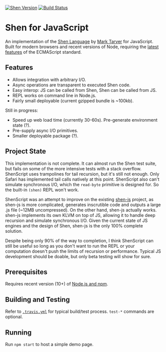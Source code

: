[![Shen Version](https://img.shields.io/badge/shen-21.1-blue.svg)](https://github.com/Shen-Language)
[![Build Status](https://travis-ci.org/rkoeninger/ShenScript.svg?branch=master)](https://travis-ci.org/rkoeninger/ShenScript)

# Shen for JavaScript

An implementation of the [Shen Language](http://www.shenlanguage.org) by [Mark Tarver](http://marktarver.com/) for JavaScript. Built for modern browsers and recent versions of Node, requiring the [latest features](https://github.com/lukehoban/es6features) of the ECMAScript standard.

## Features

  * Allows integration with arbitrary I/O.
  * Async operations are transparent to executed Shen code.
  * Easy interop: JS can be called from Shen, Shen can be called from JS.
  * REPL works on command line in Node.js.
  * Fairly small deployable (current gzipped bundle is \~100kb).

Still in progress:

  * Speed up web load time (currently 30-60s). Pre-generate environment state (?).
  * Pre-supply async I/O primitives.
  * Smaller deployable package (?).

## Project State

This implementation is not complete. It can almost run the Shen test suite, but fails on some of the more intensive tests with a stack overflow. ShenScript uses trampolines for tail recursion, but it's still not enough. Only Safari has implemented tail calls natively at this point. ShenScript also can't simulate synchronous I/O, which the `read-byte` primitive is designed for. So the built-in `(shen)` REPL won't work.

ShenScript was an attempt to improve on the existing [shen-js](https://github.com/gravicappa/shen-js) project, as shen-js is more complicated, generates inscrutible code and outputs a large .js file (\~12MB uncompressed). On the other hand, shen-js actually works. shen-js implements its own KLVM on top of JS, allowing it to handle deep recursion and simulate synchronous I/O. Given the current state of JS engines and the design of Shen, shen-js is the only 100% complete solution.

Despite being only 90% of the way to completion, I think ShenScript can still be useful so long as you don't want to run the REPL or your computation doesn't push the limits of recursion or performance. Typical JS development should be doable, but only beta testing will show for sure.

## Prerequisites

Requires recent version (10+) of [Node.js and npm](https://nodejs.org/en/download/).

## Building and Testing

Refer to [`.travis.yml`](.travis.yml) for typical build/test process. `test-*` commands are optional.

## Running

Run `npm start` to host a simple demo page.
